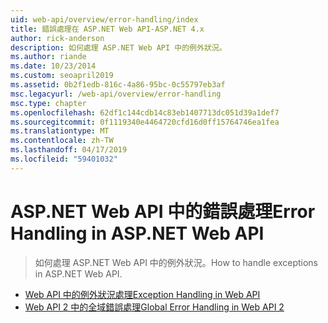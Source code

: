 ```yaml
---
uid: web-api/overview/error-handling/index
title: 錯誤處理在 ASP.NET Web API-ASP.NET 4.x
author: rick-anderson
description: 如何處理 ASP.NET Web API 中的例外狀況。
ms.author: riande
ms.date: 10/23/2014
ms.custom: seoapril2019
ms.assetid: 0b2f1edb-816c-4a86-95bc-0c55797eb3af
msc.legacyurl: /web-api/overview/error-handling
msc.type: chapter
ms.openlocfilehash: 62df1c144cdb14c83eb1407713dc051d39a1def7
ms.sourcegitcommit: 0f1119340e4464720cfd16d0ff15764746ea1fea
ms.translationtype: MT
ms.contentlocale: zh-TW
ms.lasthandoff: 04/17/2019
ms.locfileid: "59401032"
---
```

# <a name="error-handling-in-aspnet-web-api"></a><span data-ttu-id="9484d-103">ASP.NET Web API 中的錯誤處理</span><span class="sxs-lookup"><span data-stu-id="9484d-103">Error Handling in ASP.NET Web API</span></span>

> <span data-ttu-id="9484d-104">如何處理 ASP.NET Web API 中的例外狀況。</span><span class="sxs-lookup"><span data-stu-id="9484d-104">How to handle exceptions in ASP.NET Web API.</span></span>


- [<span data-ttu-id="9484d-105">Web API 中的例外狀況處理</span><span class="sxs-lookup"><span data-stu-id="9484d-105">Exception Handling in Web API</span></span>](exception-handling.md)
- [<span data-ttu-id="9484d-106">Web API 2 中的全域錯誤處理</span><span class="sxs-lookup"><span data-stu-id="9484d-106">Global Error Handling in Web API 2</span></span>](web-api-global-error-handling.md)
